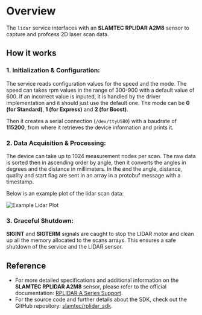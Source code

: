 # Overview
The `lidar` service interfaces with an **SLAMTEC RPLIDAR A2M8** sensor to capture and profcess 2D laser scan data.

## How it works

### 1. Initialization & Configuration:
The service reads configuration values for the speed and the mode. The speed can takes rpm values in the range of 300-900 with a default value of 600. If an incorrect value is inputed, it is handled by the driver implementation and it should just use the default one. The mode can be **0 (for Standard)**, **1 (for Express)** and **2 (for Boost)**.

Then it creates a serial connection (`/dev/ttyUSB0`) with a baudrate of **115200**, from where it retrieves the device information and prints it.

### 2. Data Acquisition & Processing:
The device can take up to 1024 measurement nodes per scan. The raw data is sorted then in ascending order by angle, then it converts the angles in degrees and the distance in millimeters. In the end the angle, distance, quality and start flag are sent in an array in a protobuf message with a timestamp.

Below is an example plot of the lidar scan data:

![Example Lidar Plot](https://github.com/user-attachments/assets/aefe9b98-3680-455a-ac48-151c46525291)

### 3. Graceful Shutdown:
**SIGINT** and **SIGTERM** signals are caught to stop the LIDAR motor and clean up all the memory allocated to the scans arrays. This ensures a safe shutdown of the service and the LIDAR sensor.

## Reference
- For more detailed specifications and additional information on the **SLAMTEC RPLIDAR A2M8** sensor, please refer to the official documentation: [RPLIDAR A Series Support](https://www.slamtec.com/en/Support#rplidar-a-series).
- For the source code and further details about the SDK, check out the GitHub repository: [slamtec/rplidar_sdk](https://github.com/slamtec/rplidar_sdk).
